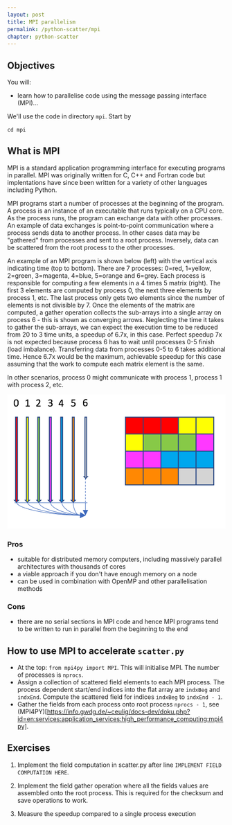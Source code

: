 ```yaml
---
layout: post
title: MPI parallelism
permalink: /python-scatter/mpi
chapter: python-scatter
---
```



## Objectives

You will:

* learn how to parallelise code using the message passing interface (MPI)...

We'll use the code in directory `mpi`. Start by
```
cd mpi
```

## What is MPI

MPI is a standard application programming interface for executing programs in parallel. MPI was originally written for C, C++ and Fortran code but implentations have since been written for a variety of other languages including Python. 

MPI programs start a number of processes at the beginning of the program. A process is an instance of an executable that runs typically on a CPU core. As the process runs, the program can exchange data with other processes. An example of data exchanges is point-to-point communication where a process sends data to another process. In other cases data may be "gathered" from processes and sent to a root process. Inversely, data can be scattered from the root process to the other processes.

An example of an MPI program is shown below (left) with the vertical axis indicating time (top to bottom). There are 7 processes: 0=red, 1=yellow, 2=green, 3=magenta, 4=blue, 5=orange and 6=grey. Each process is responsible for computing a few elements in a 4 times 5 matrix (right). The first 3 elements are computed by process 0, the next three elements by process 1, etc. The last process only gets two elements since the number of elements is not divisible by 7. Once the elements of the matrix are computed, a gather operation collects the sub-arrays into a single array on process 6 - this is shown as converging arrows. Neglecting the time it takes to gather the sub-arrays, we can expect the execution time to be reduced from 20 to 3 time units, a speedup of 6.7x, in this case. Perfect speedup 7x is not expected because process 6 has to wait until processes 0-5 finish (load imbalance). Transferring data from processes 0-5 to 6 takes additional time. Hence 6.7x would be the maximum, achievable speedup for this case assuming that the work to compute each matrix element is the same. 

In other scenarios, process 0 might communicate with process 1, process 1 with process 2, etc. 

[![example-mpi-gather](images/example-mpi-gather.png)](images/example-mpi-gather.png)

### Pros

 * suitable for distributed memory computers, including massively parallel architectures with thousands of cores
 * a viable approach if you don't have enough memory on a node
 * can be used in combination with OpenMP and other parallelisation methods

### Cons

 * there are no serial sections in MPI code and hence MPI programs tend to be written to run in parallel from the beginning to the end

## How to use MPI to accelerate `scatter.py`

 * At the top: `from mpi4py import MPI`. This will initialise MPI. The number of processes is `nprocs`. 
 * Assign a collection of scattered field elements to each MPI process. The process dependent start/end indices into the flat array are `indxBeg` and `indxEnd`. Compute the scattered field for indices `indxBeg` to `indxEnd - 1`. 
 * Gather the fields from each process onto root process `nprocs - 1`, see (MPI4PY)[https://info.gwdg.de/~ceulig/docs-dev/doku.php?id=en:services:application_services:high_performance_computing:mpi4py].

## Exercises

 1. Implement the field computation in scatter.py after line `IMPLEMENT FIELD COMPUTATION HERE`. 

 2. Implement the field gather operation where all the fields values are assembled onto the root process. This is required for the checksum and save operations to work. 

 3. Measure the speedup compared to a single process execution



